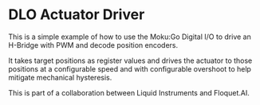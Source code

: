 # DLO Actuator Driver
This is a simple example of how to use the Moku:Go Digital I/O to drive an H-Bridge with PWM and decode position encoders.

It takes target positions as register values and drives the actuator to those positions at a configurable speed and with
configurable overshoot to help mitigate mechanical hysteresis.

This is part of a collaboration between Liquid Instruments and Floquet.AI.
